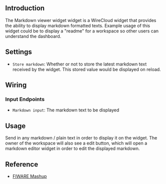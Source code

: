 ## Introduction

The Markdown viewer widget widget is a WireCloud widget that provides the ability to display markdown formatted texts. Example usage of this widget could be to display a "readme" for a workspace so other users can understand the dashboard.

## Settings

- `Store markdown`: Whether or not to store the latest markdown text received by the widget. This stored value would be displayed on reload.

## Wiring

### Input Endpoints

- `Markdown input`: The markdown text to be displayed

## Usage

Send in any markdown / plain text in order to display it on the widget. The owner of the workspace will also see a edit button, which will open a markdown editor widget in order to edit the displayed markdown.

## Reference

- [FIWARE Mashup](https://mashup.lab.fiware.org/)
